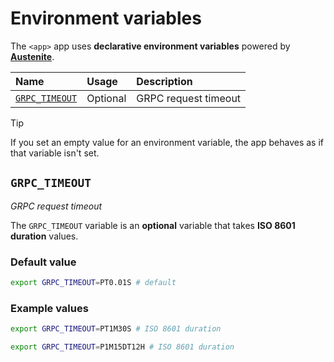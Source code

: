 # Environment variables

The `<app>` app uses **declarative environment variables** powered by
**[Austenite]**.

[austenite]: https://github.com/ezzatron/austenite

| Name                            | Usage    | Description          |
| :------------------------------ | :------- | :------------------- |
| [`GRPC_TIMEOUT`](#grpc_timeout) | Optional | GRPC request timeout |

<!-- prettier-ignore-start -->

> [!TIP]
> If you set an empty value for an environment variable, the app behaves as if that variable isn't set.

<!-- prettier-ignore-end -->

## `GRPC_TIMEOUT`

_GRPC request timeout_

The `GRPC_TIMEOUT` variable is an **optional** variable that takes **ISO 8601
duration** values.

### Default value

```sh
export GRPC_TIMEOUT=PT0.01S # default
```

### Example values

```sh
export GRPC_TIMEOUT=PT1M30S # ISO 8601 duration
```

```sh
export GRPC_TIMEOUT=P1M15DT12H # ISO 8601 duration
```
